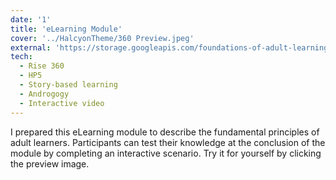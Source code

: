 ```yaml
---
date: '1'
title: 'eLearning Module'
cover: '../HalcyonTheme/360 Preview.jpeg'
external: 'https://storage.googleapis.com/foundations-of-adult-learning-theory/Portfolio/content%205/index.html#/'
tech:
  - Rise 360
  - HP5
  - Story-based learning
  - Androgogy
  - Interactive video
---
```


I prepared this eLearning module to describe the fundamental principles of adult learners. Participants can test their knowledge at the conclusion of the module by completing an interactive scenario. Try it for yourself by clicking the preview image.
